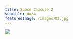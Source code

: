 ```yaml
---
title: Space Capsule 2
subtitle: NASA
featuredImage: /images/02.jpg
---
```


<div class="row">
  <div class="col-12">
    <img src="/images/03.jpg">
  </div>
</div>

